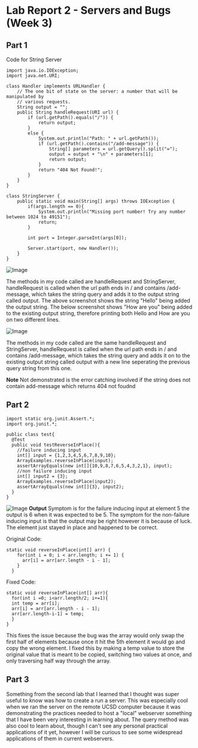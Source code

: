 # Lab Report 2 - Servers and Bugs (Week 3)

## Part 1

Code for String Server
```
import java.io.IOException;
import java.net.URI;

class Handler implements URLHandler {
    // The one bit of state on the server: a number that will be manipulated by
    // various requests.
    String output = "";
    public String handleRequest(URI url) {
        if (url.getPath().equals("/")) {
            return output;
        } 
        else {
            System.out.println("Path: " + url.getPath());
            if (url.getPath().contains("/add-message")) {
                String[] parameters = url.getQuery().split("=");
                output = output + "\n" + parameters[1];
                return output;
            }
            return "404 Not Found!";
        }
    }
}

class StringServer {
    public static void main(String[] args) throws IOException {
        if(args.length == 0){
            System.out.println("Missing port number! Try any number between 1024 to 49151");
            return;
        }

        int port = Integer.parseInt(args[0]);

        Server.start(port, new Handler());
    }
}
```
![Image](https://jorryns.github.io/cse15l-lab-reports/StringServer1.png)

The methods in my code called are handleRequest and StringServer, handleRequest is called when the url path ends in / and contains /add-message, which takes the string query and adds it to the output string called output. The above screenshot shows the string "Hello" being added the output string. The below screenshot shows "How are you" being added to the existing output string, therefore printing both Hello and How are you on two different lines.

![Image](https://jorryns.github.io/cse15l-lab-reports/StringServer2.png)

The methods in my code called are the same handleRequest and StringServer, handleRequest is called when the url path ends in / and contains /add-message, which takes the string query and adds it on to the existing output string called output with a new line seperating the previous query string from this one. 

**Note** Not demonstrated is the error catching involved if the string does not contain add-message which returns 404 not foudnd
## Part 2
```
import static org.junit.Assert.*;
import org.junit.*;

public class test{
  @Test
  public void testReverseInPlace(){
    //failure inducing input
    int[] input = {1,2,3,4,5,6,7,8,9,10};
    ArrayExamples.reverseInPlace(input);
    assertArrayEquals(new int[]{10,9,8,7,6,5,4,3,2,1}, input);
    //non failure inducing input
    int[] input2 = {3};
    ArrayExamples.reverseInPlace(input2);
    assertArrayEquals(new int[]{3}, input2);
  }
}

```


![Image](https://jorryns.github.io/cse15l-lab-reports/week2output.jpg)
**Output**
Symptom is for the failure inducing input at element 5 the output is 6 when it was expected to be 5. The symptom for the non-failure inducing input is that the output may be right however it is because of luck. The element just stayed in place and happened to be correct.

Original Code:
```
static void reverseInPlace(int[] arr) {
    for(int i = 0; i < arr.length; i += 1) {
      arr[i] = arr[arr.length - i - 1];
    }
  }
```
Fixed Code:
```
static void reverseInPlace(int[] arr){
  for(int i =0; i<arr.length/2; i+=1){
  int temp = arr[i];
  arr[i] = arr[arr.length - i - 1];
  arr[arr.length-i-1] = temp;
  }
}
```

This fixes the issue because the bug was the array would only swap the first half of elements because once it hit the 5th element it would go and copy the wrong element. I fixed this by making a temp value to store the original value that is meant to be copied, switching two values at once, and only traversing half way through the array.


## Part 3

Something from the second lab that I learned that I thought was super useful to know was how to create a run a server. This was especially cool when we ran the server on the remote UCSD computer because it was demonstrating the practices needed to host a "local" webserver something that I have been very interesting in learning about. The query method was also cool to learn about, though I can't see any personal practical applications of it yet, however I will be curious to see some widespread applications of them in current webservers.
